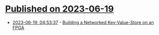 # [Published on 2023-06-19](index.md)

* [2023-06-19, 04:53:37](https://lobste.rs/s/f8kmf0/building_networked_key_value_store_on) - [Building a Networked Key-Value-Store on an FPGA](https://adamwalker.github.io/Building-FPGA-KVS/)
